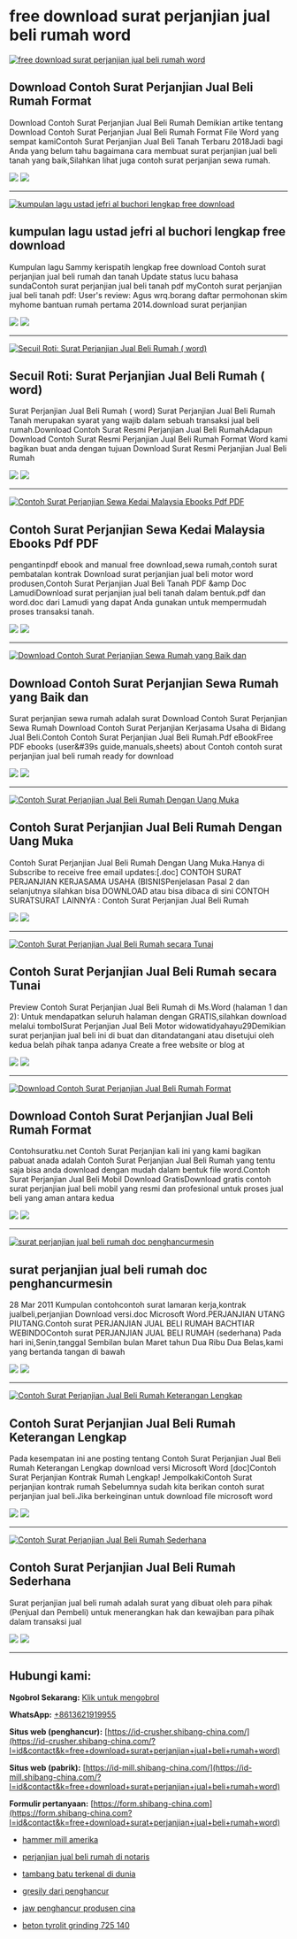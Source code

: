 # free download surat perjanjian jual beli rumah word

<a href="https://swt.shibang-china.com/?l=id&img&k=free+download+surat+perjanjian+jual+beli+rumah+word" target="_blank">![free download surat perjanjian jual beli rumah word](http://static.shibang-china.com/all-800x300/534.jpg)</a>

## Download Contoh Surat Perjanjian Jual Beli Rumah Format
Download Contoh Surat Perjanjian Jual Beli Rumah Demikian artike tentang Download Contoh Surat Perjanjian Jual Beli Rumah Format File Word yang sempat kamiContoh Surat Perjanjian Jual Beli Tanah Terbaru 2018Jadi bagi Anda yang belum tahu bagaimana cara membuat surat perjanjian jual beli tanah yang baik,Silahkan lihat juga contoh surat perjanjian sewa rumah.


<a href="https://whatsapp.shibangsoft.com/WhatsApp.php" target="_blank" title="WhatsApp">![](http://static.shibang-china.com/icon/whatsapp.png)</a> <a href="https://swt.shibang-china.com/?l=id&icon&k=free+download+surat+perjanjian+jual+beli+rumah+word" target="_blank">![](http://static.shibang-china.com/icon/chat-id.png)</a>

---

<a href="https://swt.shibang-china.com/?l=id&img&k=free+download+surat+perjanjian+jual+beli+rumah+word" target="_blank">![kumpulan lagu ustad jefri al buchori lengkap free download](http://static.shibang-china.com/all-800x300/1061.jpg)</a>

## kumpulan lagu ustad jefri al buchori lengkap free download
Kumpulan lagu Sammy kerispatih lengkap free download Contoh surat perjanjian jual beli rumah dan tanah Update status lucu bahasa sundaContoh surat perjanjian jual beli tanah pdf myContoh surat perjanjian jual beli tanah pdf: User's review: Agus wrq.borang daftar permohonan skim myhome bantuan rumah pertama 2014.download surat perjanjian


<a href="https://whatsapp.shibangsoft.com/WhatsApp.php" target="_blank" title="WhatsApp">![](http://static.shibang-china.com/icon/whatsapp.png)</a> <a href="https://swt.shibang-china.com/?l=id&icon&k=free+download+surat+perjanjian+jual+beli+rumah+word" target="_blank">![](http://static.shibang-china.com/icon/chat-id.png)</a>

---

<a href="https://swt.shibang-china.com/?l=id&img&k=free+download+surat+perjanjian+jual+beli+rumah+word" target="_blank">![Secuil Roti: Surat Perjanjian Jual Beli Rumah ( word)](http://static.shibang-china.com/all-800x300/236.jpg)</a>

## Secuil Roti: Surat Perjanjian Jual Beli Rumah ( word)
Surat Perjanjian Jual Beli Rumah ( word) Surat Perjanjian Jual Beli Rumah Tanah merupakan syarat yang wajib dalam sebuah transaksi jual beli rumah.Download Contoh Surat Resmi Perjanjian Jual Beli RumahAdapun Download Contoh Surat Resmi Perjanjian Jual Beli Rumah Format Word kami bagikan buat anda dengan tujuan Download Surat Resmi Perjanjian Jual Beli Rumah


<a href="https://whatsapp.shibangsoft.com/WhatsApp.php" target="_blank" title="WhatsApp">![](http://static.shibang-china.com/icon/whatsapp.png)</a> <a href="https://swt.shibang-china.com/?l=id&icon&k=free+download+surat+perjanjian+jual+beli+rumah+word" target="_blank">![](http://static.shibang-china.com/icon/chat-id.png)</a>

---

<a href="https://swt.shibang-china.com/?l=id&img&k=free+download+surat+perjanjian+jual+beli+rumah+word" target="_blank">![Contoh Surat Perjanjian Sewa Kedai Malaysia Ebooks Pdf PDF](http://static.shibang-china.com/all-800x300/1044.jpg)</a>

## Contoh Surat Perjanjian Sewa Kedai Malaysia Ebooks Pdf PDF
pengantinpdf ebook and manual free download,sewa rumah,contoh surat pembatalan kontrak Download surat perjanjian jual beli motor word produsen,Contoh Surat Perjanjian Jual Beli Tanah PDF &amp Doc LamudiDownload surat perjanjian jual beli tanah dalam bentuk.pdf dan word.doc dari Lamudi yang dapat Anda gunakan untuk mempermudah proses transaksi tanah.


<a href="https://whatsapp.shibangsoft.com/WhatsApp.php" target="_blank" title="WhatsApp">![](http://static.shibang-china.com/icon/whatsapp.png)</a> <a href="https://swt.shibang-china.com/?l=id&icon&k=free+download+surat+perjanjian+jual+beli+rumah+word" target="_blank">![](http://static.shibang-china.com/icon/chat-id.png)</a>

---

<a href="https://swt.shibang-china.com/?l=id&img&k=free+download+surat+perjanjian+jual+beli+rumah+word" target="_blank">![Download Contoh Surat Perjanjian Sewa Rumah yang Baik dan](http://static.shibang-china.com/all-800x300/1120.jpg)</a>

## Download Contoh Surat Perjanjian Sewa Rumah yang Baik dan
Surat perjanjian sewa rumah adalah surat Download Contoh Surat Perjanjian Sewa Rumah Download Contoh Surat Perjanjian Kerjasama Usaha di Bidang Jual Beli.Contoh Contoh Surat Perjanjian Jual Beli Rumah.Pdf eBookFree PDF ebooks (user&#39s guide,manuals,sheets) about Contoh contoh surat perjanjian jual beli rumah ready for download


<a href="https://whatsapp.shibangsoft.com/WhatsApp.php" target="_blank" title="WhatsApp">![](http://static.shibang-china.com/icon/whatsapp.png)</a> <a href="https://swt.shibang-china.com/?l=id&icon&k=free+download+surat+perjanjian+jual+beli+rumah+word" target="_blank">![](http://static.shibang-china.com/icon/chat-id.png)</a>

---

<a href="https://swt.shibang-china.com/?l=id&img&k=free+download+surat+perjanjian+jual+beli+rumah+word" target="_blank">![Contoh Surat Perjanjian Jual Beli Rumah Dengan Uang Muka](http://static.shibang-china.com/all-800x300/1414.jpg)</a>

## Contoh Surat Perjanjian Jual Beli Rumah Dengan Uang Muka
Contoh Surat Perjanjian Jual Beli Rumah Dengan Uang Muka.Hanya di Subscribe to receive free email updates:[.doc] CONTOH SURAT PERJANJIAN KERJASAMA USAHA (BISNISPenjelasan Pasal 2 dan selanjutnya silahkan bisa DOWNLOAD atau bisa dibaca di sini CONTOH SURATSURAT LAINNYA : Contoh Surat Perjanjian Jual Beli Rumah


<a href="https://whatsapp.shibangsoft.com/WhatsApp.php" target="_blank" title="WhatsApp">![](http://static.shibang-china.com/icon/whatsapp.png)</a> <a href="https://swt.shibang-china.com/?l=id&icon&k=free+download+surat+perjanjian+jual+beli+rumah+word" target="_blank">![](http://static.shibang-china.com/icon/chat-id.png)</a>

---

<a href="https://swt.shibang-china.com/?l=id&img&k=free+download+surat+perjanjian+jual+beli+rumah+word" target="_blank">![Contoh Surat Perjanjian Jual Beli Rumah secara Tunai](http://static.shibang-china.com/all-800x300/776.jpg)</a>

## Contoh Surat Perjanjian Jual Beli Rumah secara Tunai
Preview Contoh Surat Perjanjian Jual Beli Rumah di Ms.Word (halaman 1 dan 2): Untuk mendapatkan seluruh halaman dengan GRATIS,silahkan download melalui tombolSurat Perjanjian Jual Beli Motor widowatidyahayu29Demikian surat perjanjian jual beli ini di buat dan ditandatangani atau disetujui oleh kedua belah pihak tanpa adanya Create a free website or blog at


<a href="https://whatsapp.shibangsoft.com/WhatsApp.php" target="_blank" title="WhatsApp">![](http://static.shibang-china.com/icon/whatsapp.png)</a> <a href="https://swt.shibang-china.com/?l=id&icon&k=free+download+surat+perjanjian+jual+beli+rumah+word" target="_blank">![](http://static.shibang-china.com/icon/chat-id.png)</a>

---

<a href="https://swt.shibang-china.com/?l=id&img&k=free+download+surat+perjanjian+jual+beli+rumah+word" target="_blank">![Download Contoh Surat Perjanjian Jual Beli Rumah Format](http://static.shibang-china.com/all-800x300/391.jpg)</a>

## Download Contoh Surat Perjanjian Jual Beli Rumah Format
Contohsuratku.net Contoh Surat Perjanjian kali ini yang kami bagikan pabuat anada adalah Contoh Surat Perjanjian Jual Beli Rumah yang tentu saja bisa anda download dengan mudah dalam bentuk file word.Contoh Surat Perjanjian Jual Beli Mobil Download GratisDownload gratis contoh surat perjanjian jual beli mobil yang resmi dan profesional untuk proses jual beli yang aman antara kedua


<a href="https://whatsapp.shibangsoft.com/WhatsApp.php" target="_blank" title="WhatsApp">![](http://static.shibang-china.com/icon/whatsapp.png)</a> <a href="https://swt.shibang-china.com/?l=id&icon&k=free+download+surat+perjanjian+jual+beli+rumah+word" target="_blank">![](http://static.shibang-china.com/icon/chat-id.png)</a>

---

<a href="https://swt.shibang-china.com/?l=id&img&k=free+download+surat+perjanjian+jual+beli+rumah+word" target="_blank">![surat perjanjian jual beli rumah doc penghancurmesin](http://static.shibang-china.com/all-800x300/463.jpg)</a>

## surat perjanjian jual beli rumah doc penghancurmesin
28 Mar 2011 Kumpulan contohcontoh surat lamaran kerja,kontrak jualbeli,perjanjian Download versi.doc Microsoft Word.PERJANJIAN UTANG PIUTANG.Contoh surat PERJANJIAN JUAL BELI RUMAH BACHTIAR WEBINDOContoh surat PERJANJIAN JUAL BELI RUMAH (sederhana) Pada hari ini,Senin,tanggal Sembilan bulan Maret tahun Dua Ribu Dua Belas,kami yang bertanda tangan di bawah


<a href="https://whatsapp.shibangsoft.com/WhatsApp.php" target="_blank" title="WhatsApp">![](http://static.shibang-china.com/icon/whatsapp.png)</a> <a href="https://swt.shibang-china.com/?l=id&icon&k=free+download+surat+perjanjian+jual+beli+rumah+word" target="_blank">![](http://static.shibang-china.com/icon/chat-id.png)</a>

---

<a href="https://swt.shibang-china.com/?l=id&img&k=free+download+surat+perjanjian+jual+beli+rumah+word" target="_blank">![Contoh Surat Perjanjian Jual Beli Rumah Keterangan Lengkap](http://static.shibang-china.com/all-800x300/500.jpg)</a>

## Contoh Surat Perjanjian Jual Beli Rumah Keterangan Lengkap
Pada kesempatan ini ane posting tentang Contoh Surat Perjanjian Jual Beli Rumah Keterangan Lengkap download versi Microsoft Word [doc]Contoh Surat Perjanjian Kontrak Rumah Lengkap! JempolkakiContoh Surat perjanjian kontrak rumah Sebelumnya sudah kita berikan contoh surat perjanjian jual beli.Jika berkeinginan untuk download file microsoft word


<a href="https://whatsapp.shibangsoft.com/WhatsApp.php" target="_blank" title="WhatsApp">![](http://static.shibang-china.com/icon/whatsapp.png)</a> <a href="https://swt.shibang-china.com/?l=id&icon&k=free+download+surat+perjanjian+jual+beli+rumah+word" target="_blank">![](http://static.shibang-china.com/icon/chat-id.png)</a>

---

<a href="https://swt.shibang-china.com/?l=id&img&k=free+download+surat+perjanjian+jual+beli+rumah+word" target="_blank">![Contoh Surat Perjanjian Jual Beli Rumah Sederhana](http://static.shibang-china.com/all-800x300/416.jpg)</a>

## Contoh Surat Perjanjian Jual Beli Rumah Sederhana
Surat perjanjian jual beli rumah adalah surat yang dibuat oleh para pihak (Penjual dan Pembeli) untuk menerangkan hak dan kewajiban para pihak dalam transaksi jual

<a href="https://whatsapp.shibangsoft.com/WhatsApp.php" target="_blank" title="WhatsApp">![](http://static.shibang-china.com/icon/whatsapp.png)</a> <a href="https://swt.shibang-china.com/?l=id&icon&k=free+download+surat+perjanjian+jual+beli+rumah+word" target="_blank">![](http://static.shibang-china.com/icon/chat-id.png)</a>

---
## Hubungi kami:

**Ngobrol Sekarang:** [Klik untuk mengobrol](https://swt.shibang-china.com?l=id&contact&k=free+download+surat+perjanjian+jual+beli+rumah+word)

**WhatsApp:**  [+8613621919955](https://whatsapp.shibangsoft.com/WhatsApp.php)

**Situs web (penghancur):** [https://id-crusher.shibang-china.com/](https://id-crusher.shibang-china.com/?l=id&contact&k=free+download+surat+perjanjian+jual+beli+rumah+word)

**Situs web (pabrik):** [https://id-mill.shibang-china.com/](https://id-mill.shibang-china.com/?l=id&contact&k=free+download+surat+perjanjian+jual+beli+rumah+word)

**Formulir pertanyaan:** [https://form.shibang-china.com](https://form.shibang-china.com?l=id&contact&k=free+download+surat+perjanjian+jual+beli+rumah+word)

* [hammer mill amerika](../36/hammer%20mill%20amerika.md)

* [perjanjian jual beli rumah di notaris](../36/perjanjian%20jual%20beli%20rumah%20di%20notaris.md)

* [tambang batu terkenal di dunia](../37/tambang%20batu%20terkenal%20di%20dunia.md)

* [gresily dari penghancur](../39/gresily%20dari%20penghancur.md)

* [jaw penghancur produsen cina](../39/jaw%20penghancur%20produsen%20cina.md)

* [beton tyrolit grinding 725 140](../34/beton%20tyrolit%20grinding%20725%20140.md)